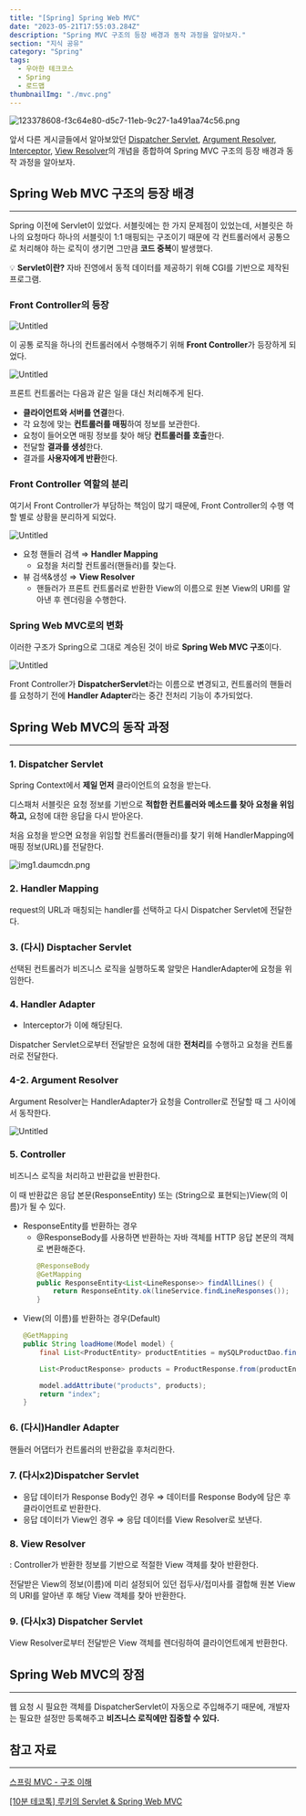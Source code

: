 ```yaml
---
title: "[Spring] Spring Web MVC"
date: "2023-05-21T17:55:03.284Z"
description: "Spring MVC 구조의 등장 배경과 동작 과정을 알아보자."
section: "지식 공유" 
category: "Spring"
tags:
  - 우아한 테크코스
  - Spring
  - 로드맵
thumbnailImg: "./mvc.png"
---
```


![123378608-f3c64e80-d5c7-11eb-9c27-1a491aa74c56.png](mvc.png)

앞서 다른 게시글들에서 알아보았던 [Dispatcher Servlet](https://amaran-th.github.io/Spring/[Spring]%20Dispatcher%20Servlet/), [Argument Resolver, Interceptor](https://amaran-th.github.io/Spring/[Spring]%20MVC%20Configuration%20%ED%95%99%EC%8A%B5%ED%85%8C%EC%8A%A4%ED%8A%B8/#interceptor%EB%9E%80), [View Resolver](https://amaran-th.github.io/Spring/[Spring]%20View%20Resolver/)의 개념을 종합하여 Spring MVC 구조의 등장 배경과 동작 과정을 알아보자.

## Spring Web MVC 구조의 등장 배경

---

Spring 이전에 Servlet이 있었다. 서블릿에는 한 가지 문제점이 있었는데, 서블릿은 하나의 요청마다 하나의 서블릿이 1:1 매핑되는 구조이기 때문에 각 컨트롤러에서 공통으로 처리해야 하는 로직이 생기면 그만큼 **코드 중복**이 발생했다.

<aside>
💡 <b>Servlet이란?</b>
자바 진영에서 동적 데이터를 제공하기 위해 CGI를 기반으로 제작된 프로그램.

</aside>

### Front Controller의 등장

![Untitled](servlet.png)

이 공통 로직을 하나의 컨트롤러에서 수행해주기 위해 **Front Controller**가 등장하게 되었다.

![Untitled](frontController.png)

프론트 컨트롤러는 다음과 같은 일을 대신 처리해주게 된다.

- **클라이언트와 서버를 연결**한다.
- 각 요청에 맞는 **컨트롤러를 매핑**하여 정보를 보관한다.
- 요청이 들어오면 매핑 정보를 찾아 해당 **컨트롤러를 호출**한다.
- 전달할 **결과를 생성**한다.
- 결과를 **사용자에게 반환**한다.

### Front Controller 역할의 분리

여기서 Front Controller가 부담하는 책임이 많기 때문에, Front Controller의 수행 역할 별로 상황을 분리하게 되었다.

![Untitled](split.png)

- 요청 핸들러 검색 ⇒ **Handler Mapping**
  - 요청을 처리할 컨트롤러(핸들러)를 찾는다.
- 뷰 검색&생성 ⇒ **View Resolver**
  - 핸들러가 프론트 컨트롤러로 반환한 View의 이름으로 원본 View의 URI를 알아낸 후 렌더링을 수행한다.

### Spring Web MVC로의 변화

이러한 구조가 Spring으로 그대로 계승된 것이 바로 **Spring Web MVC 구조**이다.

![Untitled](spring.png)

Front Controller가 **DispatcherServlet**라는 이름으로 변경되고, 컨트롤러의 핸들러를 요청하기 전에 **Handler Adapter**라는 중간 전처리 기능이 추가되었다.

## Spring Web MVC의 동작 과정

---

### 1. Dispatcher Servlet

Spring Context에서 **제일 먼저** 클라이언트의 요청을 받는다.

디스패처 서블릿은 요청 정보를 기반으로 **적합한 컨트롤러와 메소드를 찾아 요청을 위임하고,** 요청에 대한 응답을 다시 받아온다.

처음 요청을 받으면 요청을 위임할 컨트롤러(핸들러)를 찾기 위해 HandlerMapping에 매핑 정보(URL)를 전달한다.

![img1.daumcdn.png](dispatcher.png)

### 2. Handler Mapping

request의 URL과 매칭되는 handler를 선택하고 다시 Dispatcher Servlet에 전달한다.

### 3. (다시) Disptacher Servlet

선택된 컨트롤러가 비즈니스 로직을 실행하도록 알맞은 HandlerAdapter에 요청을 위임한다.

### 4. Handler Adapter

- Interceptor가 이에 해당된다.

Dispatcher Servlet으로부터 전달받은 요청에 대한 **전처리**를 수행하고 요청을 컨트롤러로 전달한다.

### 4-2. Argument Resolver

Argument Resolver는 HandlerAdapter가 요청을 Controller로 전달할 때 그 사이에서 동작한다.

![Untitled](argumentResolver.png)

### 5. Controller

비즈니스 로직을 처리하고 반환값을 반환한다.

이 때 반환값은 응답 본문(ResponseEntity) 또는 (String으로 표현되는)View(의 이름)가 될 수 있다.

- ResponseEntity를 반환하는 경우
  - @ResponseBody를 사용하면 반환하는 자바 객체를 HTTP 응답 본문의 객체로 변환해준다.
    ```java
    @ResponseBody
    @GetMapping
    public ResponseEntity<List<LineResponse>> findAllLines() {
        return ResponseEntity.ok(lineService.findLineResponses());
    }
    ```
- View(의 이름)를 반환하는 경우(Default)
  ```java
  @GetMapping
  public String loadHome(Model model) {
      final List<ProductEntity> productEntities = mySQLProductDao.findAll();

      List<ProductResponse> products = ProductResponse.from(productEntities);

      model.addAttribute("products", products);
      return "index";
  }
  ```

### 6. (다시)Handler Adapter

핸들러 어댑터가 컨트롤러의 반환값을 후처리한다.

### 7. (다시x2)Dispatcher Servlet

- 응답 데이터가 Response Body인 경우 ⇒ 데이터를 Response Body에 담은 후 클라이언트로 반환한다.
- 응답 데이터가 View인 경우 ⇒ 응답 데이터를 View Resolver로 보낸다.

### 8. View Resolver

: Controller가 반환한 정보를 기반으로 적절한 View 객체를 찾아 반환한다.

전달받은 View의 정보(이름)에 미리 설정되어 있던 접두사/접미사를 결합해 원본 View의 URI를 알아낸 후 해당 View 객체를 찾아 반환한다.

### 9. (다시x3) Dispatcher Servlet

View Resolver로부터 전달받은 View 객체를 렌더링하여 클라이언트에게 반환한다.

## Spring Web MVC의 장점

---

웹 요청 시 필요한 객체를 DispatcherServlet이 자동으로 주입해주기 때문에, 개발자는 필요한 설정만 등록해주고 **비즈니스 로직에만 집중할 수 있다.**

## 참고 자료

---

[스프링 MVC - 구조 이해](https://catsbi.oopy.io/f52511f3-1455-4a01-b8b7-f10875895d5b)

[[10분 테코톡] 루키의 Servlet & Spring Web MVC](https://www.youtube.com/watch?v=h0rX720VWCg)
